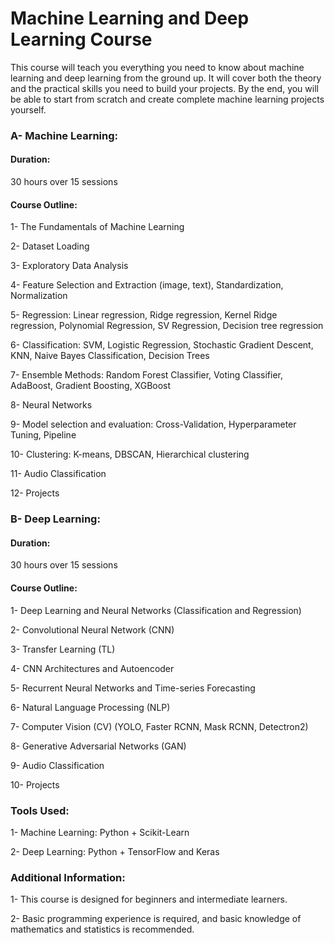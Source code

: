 # Machine Learning and Deep Learning Course

This course will teach you everything you need to know about machine learning and deep learning from the ground up. It will cover both the theory and the practical skills you need to build your projects. By the end, you will be able to start from scratch and create complete machine learning projects yourself.

### A- Machine Learning:
#### Duration: 
30 hours over 15 sessions
#### Course Outline:
1- The Fundamentals of Machine Learning

2- Dataset Loading

3- Exploratory Data Analysis

4- Feature Selection and Extraction (image, text), Standardization, Normalization

5- Regression: Linear regression, Ridge regression, Kernel Ridge regression, Polynomial Regression, SV Regression, Decision tree regression

6- Classification: SVM, Logistic Regression, Stochastic Gradient Descent, KNN, Naive Bayes Classification, Decision Trees

7- Ensemble Methods: Random Forest Classifier, Voting Classifier, AdaBoost, Gradient Boosting, XGBoost

8- Neural Networks

9- Model selection and evaluation: Cross-Validation, Hyperparameter Tuning, Pipeline

10- Clustering: K-means, DBSCAN, Hierarchical clustering

11- Audio Classification

12- Projects

### B- Deep Learning:
#### Duration: 
30 hours over 15 sessions
#### Course Outline:
1- Deep Learning and Neural Networks (Classification and Regression)

2- Convolutional Neural Network (CNN)

3- Transfer Learning (TL)

4- CNN Architectures and Autoencoder

5- Recurrent Neural Networks and Time-series Forecasting

6- Natural Language Processing (NLP)

7- Computer Vision (CV) (YOLO, Faster RCNN, Mask RCNN, Detectron2)

8- Generative Adversarial Networks (GAN)

9- Audio Classification

10- Projects

### Tools Used:
1- Machine Learning: Python + Scikit-Learn

2- Deep Learning: Python + TensorFlow and Keras

### Additional Information:
1- This course is designed for beginners and intermediate learners.

2- Basic programming experience is required, and basic knowledge of mathematics and statistics is recommended.
